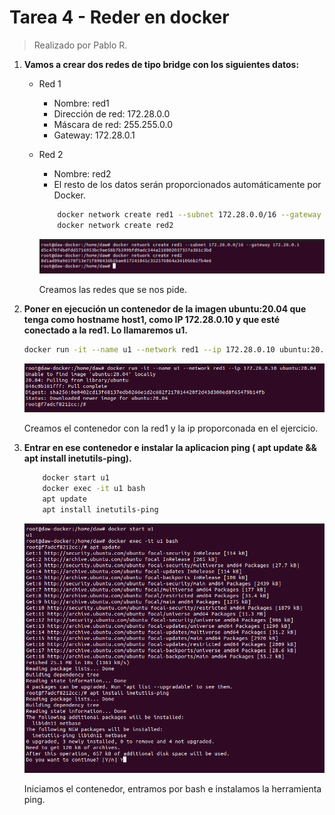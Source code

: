 # Tarea 4 - Reder en docker
> Realizado por Pablo R.

1. **Vamos a crear dos redes de tipo bridge con los siguientes datos:**
    - Red 1
        - Nombre: red1
        - Dirección de red: 172.28.0.0
        - Máscara de red: 255.255.0.0
        - Gateway: 172.28.0.1
    - Red 2
        - Nombre: red2
        - El resto de los datos serán proporcionados automáticamente por Docker.
        
        ```sh
            docker network create red1 --subnet 172.28.0.0/16 --gateway 172.28.0.1
            docker network create red2
        ```
        
        ![](./assets/ej1.PNG)
        
        Creamos las redes que se nos pide.
        
2. **Poner en ejecución un contenedor de la imagen ubuntu:20.04 que tenga como hostname host1, como IP 172.28.0.10 y que esté conectado a la red1. Lo llamaremos u1.**
        
    ```sh
    docker run -it --name u1 --network red1 --ip 172.28.0.10 ubuntu:20.04
    ```
    
    ![](./assets/ej2.PNG)
    
    Creamos el contenedor con la red1 y la ip proporconada en el ejercicio.
        
3. **Entrar en ese contenedor e instalar la aplicacion ping ( apt update && apt install inetutils-ping).**

    ```sh
        docker start u1
        docker exec -it u1 bash
        apt update
        apt install inetutils-ping
    ```
    
    ![](./assets/ej3.PNG)
    
    Iniciamos el contenedor, entramos por bash e instalamos la herramienta ping.
    
